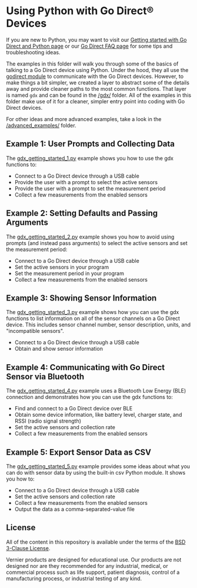 # Using Python with Go Direct® Devices

If you are new to Python, you may want to visit our [Getting started with Go Direct and Python page](./godirect-py-getting-started.md) or our [Go Direct FAQ page](./godirect-py-faqs.md) for some tips and troubleshooting ideas.

The examples in this folder will walk you through some of the basics of talking to a Go Direct device using Python. Under the hood, they all use the [godirect module](https://pypi.org/project/godirect/) to communicate with the Go Direct devices. However, to make things a bit simpler, we created a layer to abstract some of the details away and provide cleaner paths to the most common functions. That layer is named `gdx` and can be found in the [/gdx/](./gdx) folder. All of the examples in this folder make use of it for a cleaner, simpler entry point into coding with Go Direct devices.

For other ideas and more advanced examples, take a look in the [/advanced_examples/](./advanced_examples) folder.

## Example 1: User Prompts and Collecting Data

The [gdx_getting_started_1.py](https://github.com/VernierST/godirect-examples/blob/master/python/gdx_getting_started_1.py) example shows you how to use the gdx functions to:
- Connect to a Go Direct device through a USB cable
- Provide the user with a prompt to select the active sensors
- Provide the user with a prompt to set the measurement period
- Collect a few measurements from the enabled sensors

## Example 2: Setting Defaults and Passing Arguments

The [gdx_getting_started_2.py](https://github.com/VernierST/godirect-examples/blob/master/python/gdx_getting_started_2.py) example shows you how to avoid using prompts (and instead pass arguments) to select the active sensors and set the measurement period:
- Connect to a Go Direct device through a USB cable
- Set the active sensors in your program
- Set the measurement period in your program
- Collect a few measurements from the enabled sensors

## Example 3: Showing Sensor Information

The [gdx_getting_started_3.py](https://github.com/VernierST/godirect-examples/blob/master/python/gdx_getting_started_3.py) example shows how you can use the gdx functions to list information on all of the sensor channels on a Go Direct device. This includes sensor channel number, sensor description, units, and "incompatible sensors".
- Connect to a Go Direct device through a USB cable
- Obtain and show sensor information

## Example 4: Communicating with Go Direct Sensor via Bluetooth

The [gdx_getting_started_4.py](https://github.com/VernierST/godirect-examples/blob/master/python/gdx_getting_started_4.py) example uses a Bluetooth Low Energy (BLE) connection and demonstrates how you can use the gdx functions to:
- Find and connect to a Go Direct device over BLE
- Obtain some device information, like battery level, charger state, and RSSI (radio signal strength)
- Set the active sensors and collection rate
- Collect a few measurements from the enabled sensors

## Example 5: Export Sensor Data as CSV

The [gdx_getting_started_5.py](https://github.com/VernierST/godirect-examples/blob/master/python/gdx_getting_started_5.py) example provides some ideas about what you can do with sensor data by using the built-in csv Python module. It shows you how to:
- Connect to a Go Direct device through a USB cable
- Set the active sensors and collection rate
- Collect a few measurements from the enabled sensors
- Output the data as a comma-separated-value file

## License

All of the content in this repository is available under the terms of the [BSD 3-Clause License](../LICENSE).

Vernier products are designed for educational use. Our products are not designed nor are they recommended for any industrial, medical, or commercial process such as life support, patient diagnosis, control of a manufacturing process, or industrial testing of any kind.
